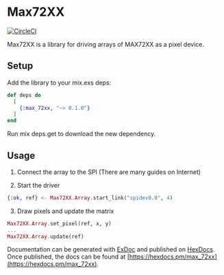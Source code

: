 # Max72XX

[![CircleCI](https://circleci.com/gh/luisgabrielroldan/max_72xx.svg?style=svg)](https://circleci.com/gh/luisgabrielroldan/max_72xx)

Max72XX is a library for driving arrays of MAX72XX as a pixel device.

## Setup

Add the library to your mix.exs deps:

```elixir
def deps do
  [
    {:max_72xx, "~> 0.1.0"}
  ]
end
```

Run mix deps.get to download the new dependency.

## Usage

1. Connect the array to the SPI (There are many guides on Internet)

2. Start the driver

```elixir
{:ok, ref} <- Max72XX.Array.start_link("spidev0.0", 4)
```

3. Draw pixels and update the matrix

```elixir
Max72XX.Array.set_pixel(ref, x, y)
...
Max72XX.Array.update(ref)
```


Documentation can be generated with [ExDoc](https://github.com/elixir-lang/ex_doc)
and published on [HexDocs](https://hexdocs.pm). Once published, the docs can
be found at [https://hexdocs.pm/max_72xx](https://hexdocs.pm/max_72xx).

